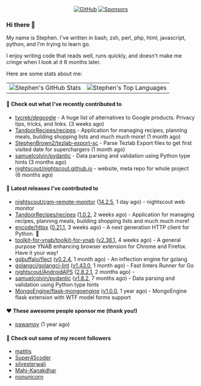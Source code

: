 <p align="center">
    <a href="https://github.com/StephenBrown2"><img src="https://img.shields.io/github/followers/StephenBrown2.svg?label=GitHub&style=social" alt="GitHub"></a>
    <a href="https://github.com/sponsors/StephenBrown2"><img src="https://img.shields.io/badge/Sponsors--_.svg?style=social&logo=github&logoColor=EA4AAA" alt="Sponsors"></a>
</p>

### Hi there 👋

My name is Stephen. I've written in bash, zsh, perl, php, html, javascript, python, and I'm trying to learn go.

I enjoy writing code that reads well, runs quickly, and doesn't make me cringe when I look at it 6 months later.

Here are some stats about me:

|     |     |
| --- | --- |
| ![Stephen's GitHub Stats](https://github-readme-stats.vercel.app/api?username=StephenBrown2&show_icons=true&count_private=true) | ![Stephen's Top Languages](https://github-readme-stats.vercel.app/api/top-langs/?username=StephenBrown2&layout=compact) |

#### 👷 Check out what I've recently contributed to

- [tycrek/degoogle](https://github.com/tycrek/degoogle) - A huge list of alternatives to Google products. Privacy tips, tricks, and links. (3 weeks ago)
- [TandoorRecipes/recipes](https://github.com/TandoorRecipes/recipes) - Application for managing recipes, planning meals, building shopping lists and much much more! (1 month ago)
- [StephenBrown2/tezlab-export-sc](https://github.com/StephenBrown2/tezlab-export-sc) - Parse Tezlab Export files to get first visited date for superchargers (1 month ago)
- [samuelcolvin/pydantic](https://github.com/samuelcolvin/pydantic) - Data parsing and validation using Python type hints (3 months ago)
- [nightscout/nightscout.github.io](https://github.com/nightscout/nightscout.github.io) - website, meta repo for whole project (6 months ago)



#### 🔭 Latest releases I've contributed to

- [nightscout/cgm-remote-monitor](https://github.com/nightscout/cgm-remote-monitor) ([14.2.5](https://github.com/nightscout/cgm-remote-monitor/releases/tag/14.2.5), 1 day ago) - nightscout web monitor
- [TandoorRecipes/recipes](https://github.com/TandoorRecipes/recipes) ([1.0.2](https://github.com/TandoorRecipes/recipes/releases/tag/1.0.2), 2 weeks ago) - Application for managing recipes, planning meals, building shopping lists and much much more!
- [encode/httpx](https://github.com/encode/httpx) ([0.21.1](https://github.com/encode/httpx/releases/tag/0.21.1), 3 weeks ago) - A next generation HTTP client for Python. 🦋
- [toolkit-for-ynab/toolkit-for-ynab](https://github.com/toolkit-for-ynab/toolkit-for-ynab) ([v2.36.1](https://github.com/toolkit-for-ynab/toolkit-for-ynab/releases/tag/v2.36.1), 4 weeks ago) - A general purpose YNAB enhancing browser extension for Chrome and Firefox. Have it your way!
- [gobuffalo/flect](https://github.com/gobuffalo/flect) ([v0.2.4](https://github.com/gobuffalo/flect/releases/tag/v0.2.4), 1 month ago) - An inflection engine for golang
- [golangci/golangci-lint](https://github.com/golangci/golangci-lint) ([v1.43.0](https://github.com/golangci/golangci-lint/releases/tag/v1.43.0), 1 month ago) - Fast linters Runner for Go
- [nightscout/AndroidAPS](https://github.com/nightscout/AndroidAPS) ([2.8.2.1](https://github.com/nightscout/AndroidAPS/releases/tag/2.8.2.1), 2 months ago) - 
- [samuelcolvin/pydantic](https://github.com/samuelcolvin/pydantic) ([v1.8.2](https://github.com/samuelcolvin/pydantic/releases/tag/v1.8.2), 7 months ago) - Data parsing and validation using Python type hints
- [MongoEngine/flask-mongoengine](https://github.com/MongoEngine/flask-mongoengine) ([v1.0.0](https://github.com/MongoEngine/flask-mongoengine/releases/tag/v1.0.0), 1 year ago) - MongoEngine flask extension with WTF model forms support

#### ❤️ These awesome people sponsor me (thank you!)

- [pawamoy](https://github.com/pawamoy) (1 year ago)

#### 👯 Check out some of my recent followers

- [mattijs](https://github.com/mattijs)
- [Super45coder](https://github.com/Super45coder)
- [silvesterwali](https://github.com/silvesterwali)
- [Mahi-Kanakdhar](https://github.com/Mahi-Kanakdhar)
- [nonunicorn](https://github.com/nonunicorn)


